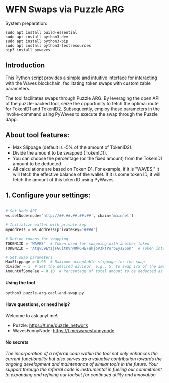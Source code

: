 # WFN Swaps via Puzzle ARG

System preparation:
```
sudo apt install build-essential
sudo apt install python3-dev
sudo apt install python3-pip
sudo apt install python3-testresources
pip3 install pywaves
```

## Introduction
This Python script provides a simple and intuitive interface for interacting with the Waves blockchain, facilitating token swaps with customizable parameters.

The tool facilitates swaps through Puzzle ARG. By leveraging the open API of the puzzle-backed tool, seize the opportunity to fetch the optimal route for TokenID1 and TokenID2. Subsequently, employ these parameters in the invoke-command using PyWaves to execute the swap through the Puzzle dApp.


## About tool features:
- Max Slippage (default is -5% of the amount of TokenID2).
- Divide the amount to be swapped (TokenID1).
- You can choose the percentage (or the fixed amount) from the TokenID1 amount to be deducted
- All calculations are based on TokenID1. For example, if it is "WAVES," it will fetch the effective balance of the wallet. If it is some token ID, it will fetch the amount of this token ID using PyWaves.

## 1. Configure your settings:
```python

# Set Node API
ws.setNode(node='http://##.##.##.##:##', chain='mainnet')

# Initialize wallet with private key
myAddress = ws.Address(privateKey='####')

# Define tokens for swapping
TOKEN1ID = 'WAVES'  # Token used for swapping with another token
TOKEN2ID = 'Atqv59EYzjFGuitKVnMRk6H8FukjoV3ktPorbEys25on'  # Token intended to be received after the swap

# Set swap parameters
MaxSlippage = 0.95  # Maximum acceptable slippage for the swap
divider = 1  # Set the desired divisor, e.g., 5, to swap 1/5 of the amount
AmountOfSomeFee = 0.10  # Percentage of total amount to be deducted as a fee, e.g., 10%
```

#### Using the tool

```
python3 puzzle-arg-cacl-and-swap.py
```

#### Have questions, or need help?
Welcome to ask anytime!:
- Puzzle: https://t.me/puzzle_network
- WavesFunnyNode: https://t.me/wavesfunnynode

#### No secrets 
_The incorporation of a referral code within the tool not only enhances the current functionality but also serves as a valuable contribution towards the ongoing development and maintenance of similar tools in the future. Your support through the referral code is instrumental in fueling our commitment to expanding and refining our toolset for continued utility and innovation_
